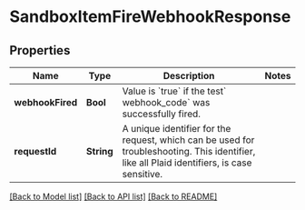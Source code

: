 # SandboxItemFireWebhookResponse

## Properties
Name | Type | Description | Notes
------------ | ------------- | ------------- | -------------
**webhookFired** | **Bool** | Value is &#x60;true&#x60;  if the test&#x60; webhook_code&#x60;  was successfully fired. | 
**requestId** | **String** | A unique identifier for the request, which can be used for troubleshooting. This identifier, like all Plaid identifiers, is case sensitive. | 

[[Back to Model list]](../README.md#documentation-for-models) [[Back to API list]](../README.md#documentation-for-api-endpoints) [[Back to README]](../README.md)


